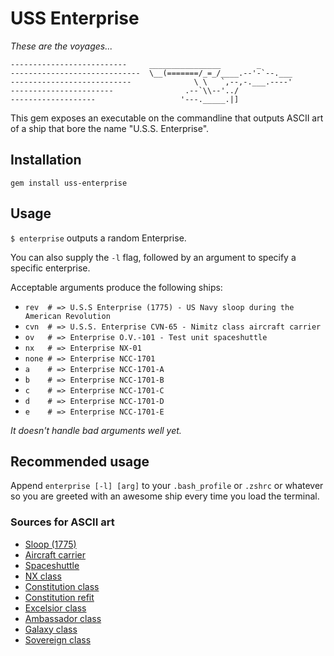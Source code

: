 # USS Enterprise

*These are the voyages...*

```
--------------------------     ________________        _
-----------------------------  \__(=======/_=_/____.--'-`--.___
---------------------------              \ \   `,--,-.___.----'
-----------------------                .--`\\--'../
-------------------                   '---._____.|]
```


This gem exposes an executable on the commandline that outputs ASCII art of a ship that bore the name "U.S.S. Enterprise".

## Installation

`gem install uss-enterprise`

## Usage

`$ enterprise` outputs a random Enterprise.

You can also supply the `-l` flag, followed by an argument to specify a specific enterprise.

Acceptable arguments produce the following ships:

- `rev  # => U.S.S Enterprise (1775) - US Navy sloop during the American Revolution`
- `cvn  # => U.S.S. Enterprise CVN-65 - Nimitz class aircraft carrier`
- `ov   # => Enterprise O.V.-101 - Test unit spaceshuttle`
- `nx   # => Enterprise NX-01`
- `none # => Enterprise NCC-1701`
- `a    # => Enterprise NCC-1701-A`
- `b    # => Enterprise NCC-1701-B`
- `c    # => Enterprise NCC-1701-C`
- `d    # => Enterprise NCC-1701-D`
- `e    # => Enterprise NCC-1701-E`

*It doesn't handle bad arguments well yet.*

## Recommended usage

Append `enterprise [-l] [arg]` to your `.bash_profile` or `.zshrc` or whatever so you are greeted with an awesome ship every time you load the terminal.


### Sources for ASCII art

- [Sloop (1775)](http://www.ascii-code.com/ascii-art/vehicles/boats.php)
- [Aircraft carrier](http://carrier.ascii.uk/)
- [Spaceshuttle](http://www.ascii-code.com/ascii-art/space/spaceships.php)
- [NX class](https://startrekasciiart.blogspot.co.uk/2011/05/nx-class.html)
- [Constitution class](https://startrekasciiart.blogspot.co.uk/2011/06/constitution-class.html)
- [Constitution refit](https://startrekasciiart.blogspot.co.uk/2011/06/constitution-class-refit.html)
- [Excelsior class](https://startrekasciiart.blogspot.co.uk/2011/05/excelsior-class.html)
- [Ambassador class](https://startrekasciiart.blogspot.co.uk/2011/06/ambassador-class.html)
- [Galaxy class](https://startrekasciiart.blogspot.co.uk/2011/05/galaxy-class.html)
- [Sovereign class](https://startrekasciiart.blogspot.co.uk/2011/05/sovereign-class.html)

